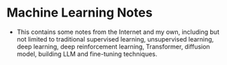 # Machine Learning Notes
- This contains some notes from the Internet and my own, including but not limited to traditional supervised learning, unsupervised learning, deep learning, deep reinforcement learning, Transformer, diffusion model, building LLM and fine-tuning techniques.
